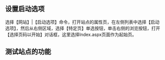## 设置启动选项

选择【网站】|【启动选项】命令，打开站点的属性页，在左侧列表中选择【启动选项】，然后从右侧区域，选择【特定页】单选按钮，单击右侧的浏览按钮，打开【选择页码以开始】对话框，这里选择Index.aspx页面作为起始页。

## 测试站点的功能

